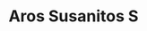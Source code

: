 ---
title: Aros Susanitos S
date: 
draft: false

# descripcion
description : Aro de plata y cristal. Se puede armar el conjunto de cadena y dije haciendo juego

materials: Plata 925

color: Plateado y cristal

dimensions: 0,4cm diam

code: 01-07-0411

type: "Aros"

categories: []

price: $1.370,00

# Images
# first image will be shown in the product page
images:
  # - image: "images/path_to_image"
  # La ubicacion de las imagenes es imagenes/Aros/Aros.Cristal/01-07-0411-aros-susanitos-s
  - image: "./images/aros/cristal/01-07-0411-aros-susanitos-chicos_a.JPG"
  - image: "./images/aros/cristal/01-07-0411-aros-susanitos-chicos_b.JPG"
---